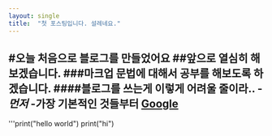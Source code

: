 ```yaml
---
layout: single
title:  "첫 포스팅입니다. 설레네요."
---
```


#오늘 처음으로 블로그를 만들었어요
##앞으로 열심히 해보겠습니다.
###마크업 문법에 대해서 공부를 해보도록 하겠습니다.
####블로그를 쓰는게 이렇게 어려울 줄이라..
-*먼저*
-**가장 기본적인 것들부터**
[Google](https://www.google.com)
---
'''print("hello world")
print("hi")
